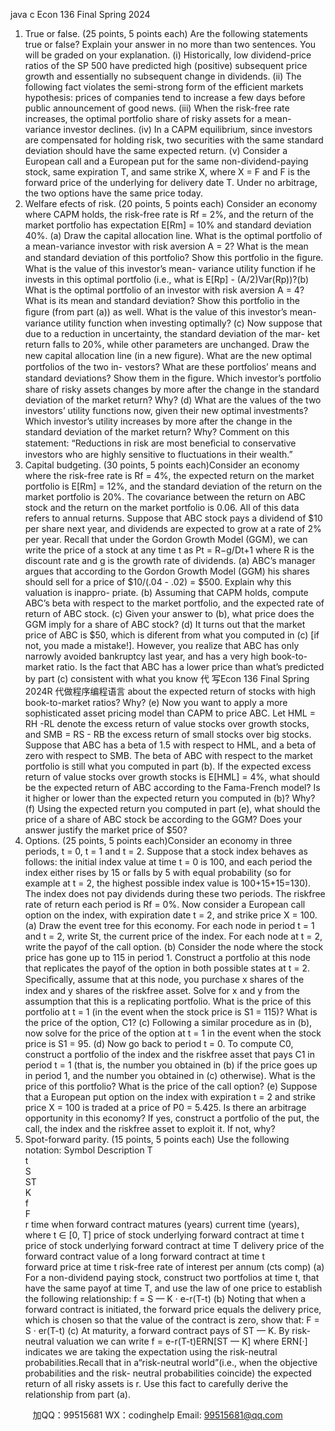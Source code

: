 java c
Econ 136 Final 
Spring 2024 
1. True or false. (25   points,   5   points   each)
Are the following statements true or false?   Explain your answer in no more than two sentences.   You   will   be   graded   on   your   explanation.
(i)    Historically,   low   dividend-price   ratios   of   the   SP   500   have   predicted   high    (positive)   subsequent   price   growth   and   essentially   no   subsequent   change   in   dividends.
(ii)    The    following   fact   violates   the   semi-strong   form   of   the   efficient   markets   hypothesis:   prices   of   companies   tend   to   increase   a   few   days   before   public   announcement   of   good   news.
(iii)   When the   risk-free   rate   increases,   the   optimal   portfolio   share   of risky   assets   for   a   mean-   variance   investor   declines.
(iv)   In   a   CAPM   equilibrium,   since   investors   are   compensated   for   holding   risk, two   securities   with   the   same   standard   deviation   should   have   the   same   expected   return.
(v)    Consider   a   European   call   and   a   European   put   for   the   same   non-dividend-paying   stock,   same   expiration   T,   and   same   strike   X,   where   X   = F   and   F   is   the   forward   price   of the   underlying   for   delivery   date   T.   Under   no   arbitrage, the two options have   the   same   price   today.
2. Welfare efects of risk. (20 points, 5 points   each)
Consider   an   economy   where   CAPM   holds,   the   risk-free   rate   is   Rf         = 2%,   and   the   return   of the   market   portfolio   has   expectation   E[Rm] = 10% and   standard   deviation   40%.
(a)   Draw   the   capital   allocation   line.      What   is   the   optimal   portfolio   of   a   mean-variance   investor   with   risk   aversion   A   =   2?    What   is   the   mean   and   standard   deviation   of   this portfolio?   Show this portfolio in the ﬁgure.   What   is   the   value   of this   investor’s   mean-   variance   utility   function   if   he   invests   in   this   optimal   portfolio   (i.e.,   what   is   E[Rp] -   (A/2)Var(Rp))?(b)   What is the optimal portfolio of an investor with risk aversion A = 4?   What is its mean and   standard   deviation?   Show   this   portfolio   in   the ﬁgure   (from   part   (a)) as   well.   What is the value of this investor’s mean-variance utility function when investing optimally?
(c)   Now suppose that due to a reduction in uncertainty, the standard deviation of the mar-   ket return   falls to   20%,   while other   parameters   are   unchanged.    Draw the   new   capital   allocation   line   (in   a   new   ﬁgure).    What   are   the   new   optimal   portfolios   of the   two   in-   vestors?   What are these portfolios’ means and standard   deviations?   Show them   in   the   ﬁgure.   Which investor’s portfolio share of risky assets changes by more after the change   in   the   standard   deviation   of   the   market   return?   Why?
(d)   What are the values of the two investors’ utility functions now, given their new optimal   investments?   Which investor’s utility increases by more after the change in the standard   deviation   of   the   market   return?   Why?
Comment   on   this   statement:    “Reductions   in   risk   are   most   beneﬁcial   to   conservative   investors who are highly sensitive to fluctuations in their wealth.”
3. Capital budgeting. (30   points,   5   points   each)Consider   an   economy where the   risk-free rate   is   Rf    = 4%, the   expected   return   on   the   market   portfolio   is   E[Rm]   =   12%,   and   the   standard   deviation   of the   return   on   the   market   portfolio   is   20%.       The   covariance   between   the   return   on   ABC   stock   and   the   return   on   the   market   portfolio   is   0.06.    All   of   this   data   refers   to   annual   returns.    Suppose   that   ABC   stock   pays   a   dividend   of   $10   per   share   next   year,   and   dividends   are   expected   to   grow   at   a   rate   of   2%   per   year.
Recall   that   under   the   Gordon   Growth   Model   (GGM),   we   can   write   the   price   of   a   stock   at   any   time   t   as
Pt = R−g/Dt+1
where   R   is   the   discount   rate   and   g   is   the   growth   rate   of dividends.
(a)    ABC’s   manager   argues   that   according   to   the   Gordon   Growth   Model   (GGM)   his   shares   should   sell   for   a   price   of $10/(.04 - .02) =   $500.    Explain   why   this   valuation   is   inappro-   priate.
(b)    Assuming that   CAPM holds,   compute ABC’s beta   with   respect   to   the   market   portfolio,   and   the   expected   rate   of return   of ABC   stock.
(c)    Given   your   answer   to   (b),   what   price   does   the   GGM   imply   for   a   share   of ABC   stock?
(d)   It   turns   out   that   the   market   price   of   ABC   is   $50,   which   is   diferent   from   what   you   computed   in   (c)   [if not,   you   made   a   mistake!].   However,   you   realize   that   ABC   has   only   narrowly avoided bankruptcy last year,   and has   a   very   high   book-to-market   ratio.    Is the   fact   that   ABC   has   a   lower   price   than   what’s   predicted   by   part   (c)   consistent   with   what   you   know  代 写Econ 136 Final Spring 2024R
代做程序编程语言 about   the   expected   return   of stocks   with   high   book-to-market   ratios?   Why?
(e)    Now   you   want   to   apply   a   more   sophisticated   asset   pricing   model   than   CAPM   to   price   ABC. Let HML   = RH   -RL denote the excess return of value stocks over growth stocks,   and   SMB   =   RS    - RB      the   excess   return   of   small   stocks   over   big   stocks.    Suppose   that   ABC   has   a   beta   of   1.5 with   respect to   HML,   and   a   beta   of zero with   respect   to   SMB.   The beta of ABC with respect to the market   portfolio   is   still   what   you   computed   in   part   (b).   If the   expected   excess   return   of value   stocks   over   growth   stocks   is   E[HML]   = 4%,   what   should   be   the   expected   return   of ABC   according   to   the   Fama-French   model?   Is   it   higher   or   lower   than   the   expected   return   you   computed   in   (b)?   Why?
(f)    Using   the   expected   return   you   computed   in   part   (e),   what   should   the   price   of   a   share   of   ABC   stock   be   according   to   the   GGM?   Does   your   answer justify   the   market   price   of   $50?
4. Options. (25 points, 5 points   each)Consider   an economy in three periods,   t   =   0,   t   =   1   and   t   =   2.    Suppose that   a   stock   index   behaves   as   follows:   the   initial   index   value   at   time   t   =   0   is   100,   and   each   period   the   index   either rises by   15 or   falls   by   5   with   equal   probability   (so   for   example   at   t   =   2,   the   highest   possible index value is 100+15+15=130).   The index does not pay dividends during these two   periods.   The   riskfree   rate   of   return   each   period   is   Rf      = 0%.
Now   consider   a   European   call   option   on   the   index,   with   expiration   date   t   =   2,   and   strike   price   X   = 100.
(a)   Draw the event tree for   this   economy.    For each   node   in   period   t   =   1   and   t   =   2,   write   St, the   current   price   of   the   index.    For   each   node   at   t   =   2,   write   the   payof   of   the   call option.
(b)   Consider   the   node   where   the   stock   price   has   gone   up   to   115   in   period   1.    Construct   a portfolio at this node   that   replicates   the   payof   of the   option   in   both   possible   states   at   t   =   2.    Speciﬁcally,   assume   that   at   this   node,   you   purchase   x    shares   of the   index   and y   shares of the riskfree asset.   Solve for x   and   y   from   the   assumption   that   this   is   a   replicating portfolio.   What is the price of this portfolio at t   = 1   (in the event when the stock price is S1    = 115)?   What is the price   of the option,   C1?
(c)   Following a similar procedure as in   (b), now solve for the price of the option at t   =   1 in   the event when the stock price   is   S1    = 95.
(d)   Now go back to period t   = 0.   To compute C0, construct a portfolio of   the index and the   riskfree asset that pays   C1      in period   t   =   1   (that   is,   the   number   you   obtained   in   (b)   if the price goes up in period   1, and   the   number   you   obtained   in   (c)   otherwise).   What   is   the price of this portfolio?   What is the price of the call option?
(e)   Suppose that a European put option on the index with expiration t   = 2 and strike price   X   =   100   is traded   at   a price of P0      =   5.425.    Is   there   an   arbitrage   opportunity   in   this economy?    If yes,   construct   a   portfolio   of the   put,   the   call,   the   index   and the   riskfree   asset   to   exploit   it.   If   not, why?
5. Spot-forward parity. (15   points,   5   points   each)   Use   the   following   notation:
Symbol 
Description 
T  
t  
S  
ST  
K  
f  
F  
r 
time when forward contract matures (years) 
current time (years), where t ∈ [0, T] 
price of stock underlying forward contract at time t  price of stock underlying forward contract at time T  delivery price of the forward contract 
value of a long forward contract at time t  
forward price at time t 
risk-free rate of interest per annum (cts comp) 
(a)    For   a   non-dividend   paying   stock,   construct   two   portfolios   at   time   t,   that   have   the   same   payof   at   time   T,   and   use   the   law   of one   price   to   establish   the   following   relationship:
f = S — K · e-r(T-t)
(b)    Noting   that   when   a   forward   contract   is   initiated,   the   forward   price   equals   the   delivery   price,   which   is   chosen   so   that   the   value   of the   contract   is   zero,   show   that:
F   = S · er(T-t)
(c)   At maturity,   a forward contract pays of   ST   —   K.    By risk-neutral valuation   we   can   write   f = e-r(T-t)ERN[ST — K]
where ERN[·] indicates we are taking the expectation using the risk-neutral probabilities.Recall that   in   a“risk-neutral world”(i.e., when the   objective   probabilities   and   the   risk-   neutral   probabilities   coincide)   the   expected   return   of   all   risky   assets   is   r.   Use   this   fact   to   carefully   derive   the   relationship   from   part   (a).

         
加QQ：99515681  WX：codinghelp  Email: 99515681@qq.com
